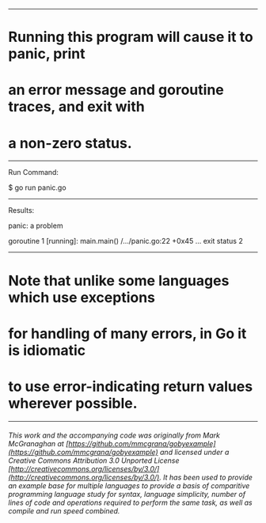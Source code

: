 

_______________________________________________________________________________
# Running this program will cause it to panic, print
# an error message and goroutine traces, and exit with
# a non-zero status.

_______________________________________________________________________________
Run Command:

$ go run panic.go

_______________________________________________________________________________
Results:

panic: a problem

goroutine 1 [running]:
main.main()
	/.../panic.go:22 +0x45
...
exit status 2

_______________________________________________________________________________
# Note that unlike some languages which use exceptions
# for handling of many errors, in Go it is idiomatic
# to use error-indicating return values wherever possible.

___

###### This work and the accompanying code was originally from Mark McGranaghan at [https://github.com/mmcgrana/gobyexample](https://github.com/mmcgrana/gobyexample) and licensed under a Creative Commons Attribution 3.0 Unported License [http://creativecommons.org/licenses/by/3.0/](http://creativecommons.org/licenses/by/3.0/). It has been used to provide an example base for multiple languages to provide a basis of comparitive programming language study for syntax, language simplicity, number of lines of code and operations required to perform the same task, as well as compile and run speed combined.